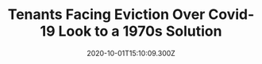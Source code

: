 ---
childof: reporting
contenttype: updates
contentcat: media
title: Tenants Facing Eviction Over Covid-19 Look to a 1970s Solution
date: 2020-10-01T15:10:09.300Z
postauthorname: Retro Report
outlet: Retro Report
link: https://www.retroreport.org/video/tenants-facing-eviction-over-covid-19-look-to-a-1970s-solution/
thumb: rr383_thumb_master_evictions_p0070_getty_peoplepropertyprotestsign_1224906851_hires_16x9.jpg
listSummary: An idea from a tenant rebellion in the 70s could help renters facing eviction.
---